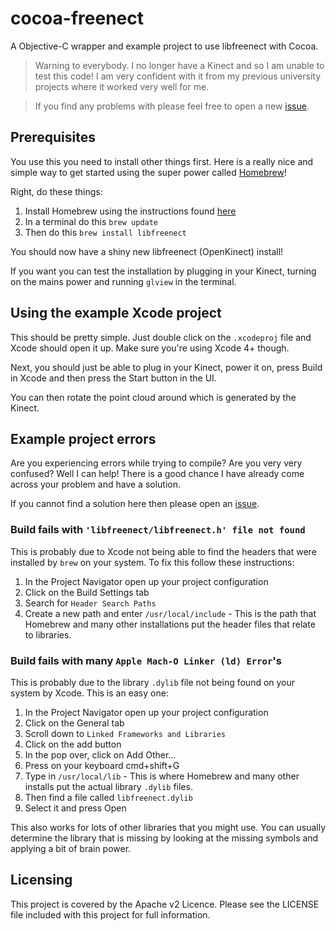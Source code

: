 cocoa-freenect
==============

A Objective-C wrapper and example project to use libfreenect with Cocoa.

> Warning to everybody. I no longer have a Kinect and so I am unable to test this code! I am very confident with it from my previous university projects where it worked very well for me.

> If you find any problems with please feel free to open a new [issue](https://github.com/jimjibone/cocoa-freenect/issues).


## Prerequisites

You use this you need to install other things first. Here is a really nice and simple way to get started using the super power called [Homebrew](http://mxcl.github.io/homebrew/)!

Right, do these things:

1. Install Homebrew using the instructions found [here](http://mxcl.github.io/homebrew/)
2. In a terminal do this `brew update`
3. Then do this `brew install libfreenect`

You should now have a shiny new libfreenect (OpenKinect) install!

If you want you can test the installation by plugging in your Kinect, turning on the mains power and running `glview` in the terminal.


## Using the example Xcode project

This should be pretty simple. Just double click on the `.xcodeproj` file and Xcode should open it up. Make sure you're using Xcode 4+ though.

Next, you should just be able to plug in your Kinect, power it on, press Build in Xcode and then press the Start button in the UI.

You can then rotate the point cloud around which is generated by the Kinect.


## Example project errors

Are you experiencing errors while trying to compile?
Are you very very confused?
Well I can help! There is a good chance I have already come across your problem and have a solution.

If you cannot find a solution here then please open an [issue](https://github.com/jimjibone/cocoa-freenect/issues).

### Build fails with `'libfreenect/libfreenect.h' file not found`

This is probably due to Xcode not being able to find the headers that were installed by `brew` on your system.
To fix this follow these instructions:

1. In the Project Navigator open up your project configuration
2. Click on the Build Settings tab
3. Search for `Header Search Paths`
4. Create a new path and enter `/usr/local/include` - This is the path that Homebrew and many other installations put the header files that relate to libraries.

### Build fails with many `Apple Mach-O Linker (ld) Error`'s

This is probably due to the library `.dylib` file not being found on your system by Xcode. This is an easy one:

1. In the Project Navigator open up your project configuration
2. Click on the General tab
3. Scroll down to `Linked Frameworks and Libraries`
4. Click on the add button
5. In the pop over, click on Add Other…
6. Press on your keyboard cmd+shift+G
7. Type in `/usr/local/lib` - This is where Homebrew and many other installs put the actual library `.dylib` files.
8. Then find a file called `libfreenect.dylib`
9. Select it and press Open

This also works for lots of other libraries that you might use. You can usually determine the library that is missing by looking at the missing symbols and applying a bit of brain power.





## Licensing

This project is covered by the Apache v2 Licence. Please see the LICENSE file included with this project for full information.